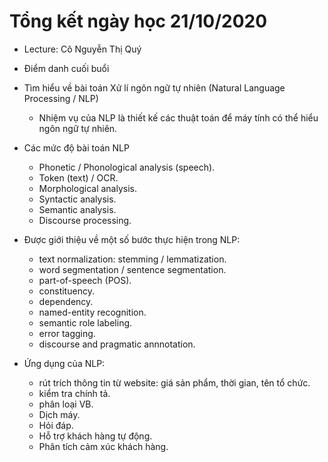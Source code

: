 # Tổng kết ngày học 21/10/2020

- Lecture: Cô Nguyễn Thị Quý

- Điểm danh cuối buổi

- Tìm hiểu về bài toán Xử lí ngôn ngữ tự nhiên (Natural Language Processing / NLP)
  - Nhiệm vụ của NLP là thiết kế các thuật toán để máy tính có thể hiểu ngôn ngữ tự nhiên.
  
- Các mức độ bài toán NLP
  - Phonetic / Phonological analysis (speech).
  - Token (text) / OCR.
  - Morphological analysis.
  - Syntactic analysis.
  - Semantic analysis.
  - Discourse processing.
  
- Được giới thiệu về một số bước thực hiện trong NLP:
  - text normalization: stemming / lemmatization.
  - word segmentation / sentence segmentation.
  - part-of-speech (POS).
  - constituency.
  - dependency.
  - named-entity recognition.
  - semantic role labeling.
  - error tagging.
  - discourse and pragmatic annnotation.
  
- Ứng dụng của NLP:
  - rút trích thông tin từ website: giá sản phẩm, thời gian, tên tổ chức.
  - kiểm tra chính tả.
  - phân loại VB.
  - Dịch máy.
  - Hỏi đáp.
  - Hỗ trợ khách hàng tự động.
  - Phân tích cảm xúc khách hàng.
